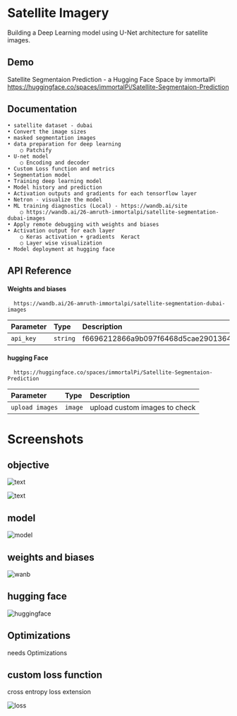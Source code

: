
# Satellite Imagery

Building a Deep Learning model using U-Net architecture for satellite images.


## Demo

Satellite Segmentaion Prediction - a Hugging Face Space by immortalPi
https://huggingface.co/spaces/immortalPi/Satellite-Segmentaion-Prediction


## Documentation

	• satellite dataset - dubai
	• Convert the image sizes 
	• masked segmentation images
	• data preparation for deep learning
		○ Patchify 
	• U-net model
		○ Encoding and decoder 
	• Custom Loss function and metrics 
	• Segmentation model
	• Training deep learning model
	• Model history and prediction
	• Activation outputs and gradients for each tensorflow layer 
	• Netron - visualize the model
	• ML training diagnostics (Local) - https://wandb.ai/site
		○ https://wandb.ai/26-amruth-immortalpi/satellite-segmentation-dubai-images 
	• Apply remote debugging with weights and biases 
	• Activation output for each layer 
		○ Keras activation + gradients  Keract
		○ Layer wise visualization 
	• Model deployment at hugging face



## API Reference

#### Weights and biases 

```https
  https://wandb.ai/26-amruth-immortalpi/satellite-segmentation-dubai-images
```

| Parameter | Type     | Description                |
| :-------- | :------- | :------------------------- |
| `api_key` | `string` | f6696212866a9b097f6468d5cae2901364cf7713 |

#### hugging Face

```https
  https://huggingface.co/spaces/immortalPi/Satellite-Segmentaion-Prediction
```

| Parameter | Type     | Description                       |
| :-------- | :------- | :-------------------------------- |
| `upload images`      | `image` | upload custom images to check |




# Screenshots

## objective
![text](https://github.com/amruthpai123/DeepLearningForSatelliteImagery/blob/main/Capture.JPG?raw=true)

![text](https://github.com/amruthpai123/DeepLearningForSatelliteImagery/blob/main/2.JPG?raw=true)

## model
![model](https://github.com/amruthpai123/DeepLearningForSatelliteImagery/blob/main/screenshots/satellite_segmentation_full.h5.png)
## weights and biases
![wanb](https://github.com/amruthpai123/DeepLearningForSatelliteImagery/blob/main/screenshots/wandb.jpg)
## hugging face
![huggingface](https://github.com/amruthpai123/DeepLearningForSatelliteImagery/blob/main/screenshots/huggingFace.JPG)


## Optimizations

needs Optimizations

## custom loss function 

cross entropy loss extension

![loss](https://github.com/amruthpai123/DeepLearningForSatelliteImagery/blob/main/screenshots/lossFunction.JPG)

